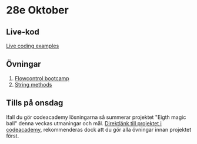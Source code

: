 # 28e Oktober

## Live-kod

[Live coding examples](live-coding/)

## Övningar

1. [Flowcontrol bootcamp](exercises/flowcontrol-bootcamp.md)
2. [String methods](exercises/exercise_strings.md)

## Tills på onsdag
Ifall du gör codeacademy lösningarna så summerar projektet "Eigth magic ball" denna veckas utmaningar och mål.
[Direktlänk till projektet i codeacademy](https://www.codecademy.com/courses/introduction-to-javascript/projects/magic-eight-ball-1), rekommenderas dock att du gör alla övningar innan projektet först.
